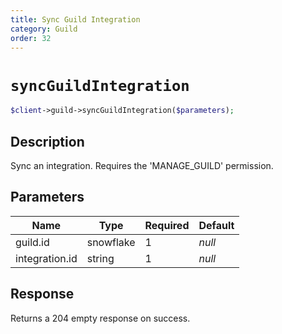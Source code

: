 ```yaml
---
title: Sync Guild Integration
category: Guild
order: 32
---
```


# `syncGuildIntegration`

```php
$client->guild->syncGuildIntegration($parameters);
```

## Description

Sync an integration. Requires the &#039;MANAGE_GUILD&#039; permission.

## Parameters


Name | Type | Required | Default
--- | --- | --- | ---
guild.id | snowflake | 1 | *null*
integration.id | string | 1 | *null*

## Response

Returns a 204 empty response on success.


